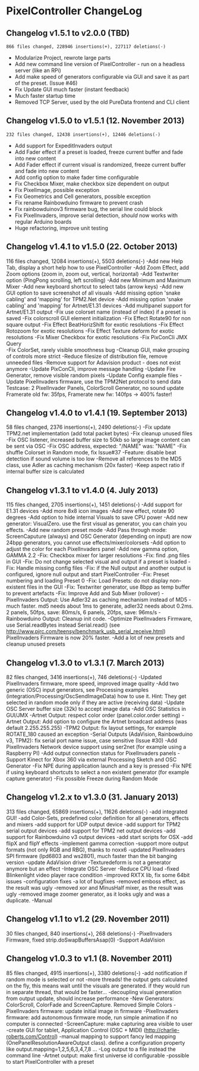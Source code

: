 # PixelController ChangeLog

## Changelog v1.5.1 to v2.0.0 (TBD)
    866 files changed, 228946 insertions(+), 227117 deletions(-)

* Modularize Project, rewrote large parts
* Add new command line version of PixelController - run on a headless server (like an RPi)
* Add make speed of generators configurable via GUI and save it as part of the preset. (Issue #46)
* Fix Update GUI much faster (instant feedback)
* Much faster startup time
* Removed TCP Server, used by the old PureData frontend and CLI client 


## Changelog v1.5.0 to v1.5.1 (12. November 2013)
    232 files changed, 12438 insertions(+), 12446 deletions(-)

* Add support for ExpeditInvaders output
* Add Fader effect if a preset is loaded, freeze current buffer and fade into new content
* Add Fader effect if current visual is randomized, freeze current buffer and fade into new content 
* Add config option to make fader time configurable
* Fix Checkbox Mixer, make checkbox size dependent on output
* Fix PixelImage, possible exception 
* Fix Geometrics and Cell generators, possible exception
* Fix rename Rainbowduino firmware to prevent crash
* Fix rainbowduinov3 firmware bug, the serial line could block
* Fix PixelInvaders, improve serial detection, *should* now works with regular Arduino boards
* Huge refactoring, improve unit testing


Changelog v1.4.1 to v1.5.0 (22. October 2013)
---------------------------------------------
116 files changed, 12084 insertions(+), 5503 deletions(-)
-Add new Help Tab, display a short help how to use PixelController
-Add Zoom Effect, add Zoom options (zoom in, zoom out, vertical, horizontal)
-Add Textwriter option (PingPong scrolling, left scrolling)
-Add new Minimum and Maximum Mixer
-Add new keyboard shortcut to select tabs (arrow keys)
-Add new GUI option to save screenshot of all visuals
-Add missing option 'snake cabling' and 'mapping' for TPM2.Net device
-Add missing option 'snake cabling' and 'mapping' for Artnet/E1.31 devices
-Add multipanel support for Artnet/E1.31 output
-Fix use colorset name (instead of index) if a preset is saved
-Fix colorscroll GUI element initialization
-Fix Effect Rotate90 for non square output
-Fix Effect BeatHorizShift for exotic resolutions
-Fix Effect Rotozoom for exotic resolutions
-Fix Effect Texture deform for exotic resolutions
-Fix Mixer Checkbox for exotic resolutions
-Fix PixConCli JMX Query  
-Fix ColorSet, rarely visible smoothness bug
-Cleanup GUI, make grouping of controls more strict
-Reduce filesize of distribution file, remove unneeded files
-Remove support for Adavision product - does not exist anymore
-Update PixConCli, improve message handling
-Update Fire Generator, remove visible random pixels
-Update Config example files 
-Update PixelInvaders firmware, use the TPM2Net protocol to send data 
   Testcase: 2 PixelInvader Panels, ColorScroll Generator, no sound update
   Framerate old fw: 35fps, Framerate new fw: 140fps -> 400% faster!
   

Changelog v1.4.0 to v1.4.1 (19. September 2013)
-----------------------------------------------
58 files changed, 2376 insertions(+), 2490 deletions(-)
-Fix update TPM2.net implementation (add total packet bytes)
-Fix cleanup unused files
-Fix OSC listener, increased buffer size to 50kb so large image content can be sent via OSC
-Fix OSC address, expected: "/NAME" was: "NAME"
-Fix shuffle Colorset in Random mode, fix Issue#37
-Feature: disable beat detection if sound volume is too low
-Remove all references to the MD5 class, use Adler as caching mechanism (20x faster)
-Keep aspect ratio if internal buffer size is calculated


Changelog v1.3.1 to v1.4.0 (4. July 2013)
-----------------------------------------
115 files changed, 2705 insertions(+), 1451 deletions(-)
-Add support for E1.31 devices
-Add more 8x8 icon images
-Add new effect, rotate 90 degrees
-Add option to hide internal Visuals to save CPU power
-Add new generator: VisualZero. use the first visual as generator, you can chain you effects.
-Add new random preset mode
-Add Pass through mode: ScreenCaputure (always) and OSC Generator (depending on input) are now 
     24bpp generators, you cannot use effects/mixer/colorsets
-Add option to adjust the color for each PixelInvaders panel
-Add new gamma option, GAMMA 2.2 
-Fix: Checkbox mixer for larger resolutions
-Fix: find .png files in GUI
-Fix: Do not change selected visual and output if a preset is loaded
-Fix: Handle missing config files
-Fix: if the Null output and another output is configured, ignore null output and start PixelController
-Fix: Preset numbering and loading Preset 0
-Fix: Load Presets: do not display non-existent files in the GUI
-Fix: Textwriter generator, use 8bpp as temp buffer to prevent artefacts
-Fix: Improve Add and Sub Mixer (rollover) 
-PixelInvaders Output: Use Adler32 as caching mechanism instead of MD5 - much faster.
                       md5 needs about 1ms to generate, adler32 needs about 0.2ms.
                         2 panels, 50fps, save: 80ms/s, 6 panels, 20fps, save: 96ms/s
-Rainbowduino Output: Cleanup init code. 
-Optimize PixelInvaders Firmware, use Serial.readBytes instead Serial.read() (see http://www.pjrc.com/teensy/benchmark_usb_serial_receive.html)
 PixelInvaders Firmware is now 20% faster.
-Add a lot of new presets and cleanup unused presets


Changelog v1.3.0 to v1.3.1 (7. March 2013)
------------------------------------------
82 files changed, 3416 insertions(+), 746 deletions(-)
-Updated PixelInvaders firmware, more speed, improved image quality
-Add two generic (OSC) input generators, see Processing examples (integration/Processing/OscSendImageData) how to use it.
 Hint: They get selected in random mode only if they are active (receiving data)
-Update OSC Server buffer size (32k) to accept image data
-Add OSC Statistics in GUI/JMX
-Artnet Output: respect color order (panel.color.order setting)
-Artnet Output: Add option to configure the Artnet broadcast address (was default 2.255.255.255)
-TPM2 Output: fix layout settings, for example ROTATE_180 caused an exception
-Serial Outputs (AdaVision, Rainbowduino v3, TPM2): fix serial port name issue, case sensitive (Issue #30)
-Add PixelInvaders Network device support using ser2net (for example using a Raspberry PI)
-Add output connection status for PixelInvaders panels
-Support Kinect for Xbox 360 via external Processing Sketch and OSC Generator
-Fix NPE during application launch and a key is pressed
-Fix NPE if using keyboard shortcuts to select a non existent generator (for example capture generator)
-Fix possible Freeze during Random Mode


Changelog v1.2.x to v1.3.0 (31. January 2013)
---------------------------------------------
313 files changed, 65869 insertions(+), 11626 deletions(-)
-add integrated GUI!
-add Color-Sets, predefined color definition for all generators, effects and mixers
-add support for UDP output device
-add support for TPM2 serial output devices
-add support for TPM2 net output devices
-add support for Rainbowduino v3 output devices
-add start scripts for OSX
-add flipX and flipY effects
-implement gamma correction
-support more output formats (not only RGB and RBG), thanks to noxx6
-updated PixelInvaders SPI firmware (lpd6803 and ws2801), much faster than the bit banging version
-update AdaVision driver
-Texturedeform is not a generator anymore but an effect
-Integrate OSC Server
-Reduce CPU load
-fixed Blinkenlight video player race condition
-improved RXTX lib, fix some 64bit issues
-configuration fixes
-a lot of bugfixes
-removed emboss effect, as the result was ugly
-removed xor and MinusHalf mixer, as the result was ugly
-removed image zoomer generator, as it looks ugly and was a duplicate.
-Manual


Changelog v1.1 to v1.2 (29. November 2011)
------------------------------------------
30 files changed, 840 insertions(+), 268 deletions(-)
-PixelInvaders Firmware, fixed strip.doSwapBuffersAsap(0)
-Support AdaVision


Changelog v1.0.3 to v1.1 (8. November 2011)
-------------------------------------------
85 files changed, 4915 insertions(+), 3380 deletions(-)
-add notification if random mode is selected or not
-more threads! the output gets calculated on the fly, this means wait until the visuals are generated. 
 if they would run in separate thread, that would be faster...
-decoupling visual generation from output update, should increase performance
-New Generators: ColorScroll, ColorFade and ScreenCapture. Removed Simple Colors
-PixelInvaders firmware: update initial image in firmware
-PixelInvaders firmware: add autonomous firmware mode, run simple animation if no computer is connected
-ScreenCapture: make capturing area visible to user
-create GUI for tablet, Application Control (OSC + MIDI) (http://charlie-roberts.com/Control)
-manual mapping to support fancy led mapping (OnePanelResolutionAwareOutput class). define a configuration property like 
 output.mapping=1,2,5,6,3,4,7,8 ...
-Log output to a file instead the command line
-Artnet output: make first universe id configurable
-possible to start PixelController with a preset


